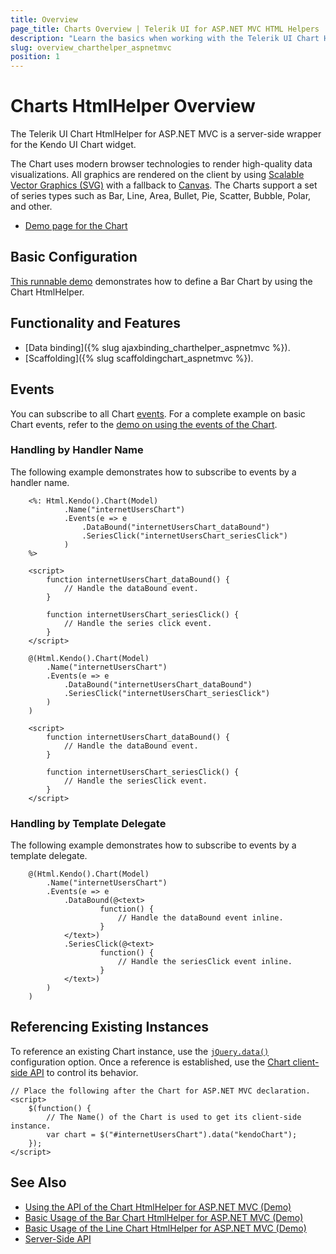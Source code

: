 ```yaml
---
title: Overview
page_title: Charts Overview | Telerik UI for ASP.NET MVC HTML Helpers
description: "Learn the basics when working with the Telerik UI Chart HtmlHelper for ASP.NET MVC."
slug: overview_charthelper_aspnetmvc
position: 1
---
```


# Charts HtmlHelper Overview

The Telerik UI Chart HtmlHelper for ASP.NET MVC is a server-side wrapper for the Kendo UI Chart widget.

The Chart uses modern browser technologies to render high-quality data visualizations. All graphics are rendered on the client by using [Scalable Vector Graphics (SVG)](https://en.wikipedia.org/wiki/Scalable_Vector_Graphics) with a fallback to [Canvas](http://www.canvasgfx.com/). The Charts support a set of series types such as Bar, Line, Area, Bullet, Pie, Scatter, Bubble, Polar, and other.

* [Demo page for the Chart](https://demos.telerik.com/aspnet-mvc/chart-api)

## Basic Configuration

[This runnable demo](https://demos.telerik.com/aspnet-mvc/bar-charts) demonstrates how to define a Bar Chart by using the Chart HtmlHelper.

## Functionality and Features

* [Data binding]({% slug ajaxbinding_charthelper_aspnetmvc %}).
* [Scaffolding]({% slug scaffoldingchart_aspnetmvc %}).

## Events

You can subscribe to all Chart [events](/api/chart). For a complete example on basic Chart events, refer to the [demo on using the events of the Chart](https://demos.telerik.com/aspnet-mvc/chart-api/events).

### Handling by Handler Name

The following example demonstrates how to subscribe to events by a handler name.

```ASPX
    <%: Html.Kendo().Chart(Model)
            .Name("internetUsersChart")
            .Events(e => e
                .DataBound("internetUsersChart_dataBound")
                .SeriesClick("internetUsersChart_seriesClick")
            )
    %>

    <script>
        function internetUsersChart_dataBound() {
            // Handle the dataBound event.
        }

        function internetUsersChart_seriesClick() {
            // Handle the series click event.
        }
    </script>
```
```Razor
    @(Html.Kendo().Chart(Model)
        .Name("internetUsersChart")
        .Events(e => e
            .DataBound("internetUsersChart_dataBound")
            .SeriesClick("internetUsersChart_seriesClick")
        )
    )

    <script>
        function internetUsersChart_dataBound() {
            // Handle the dataBound event.
        }

        function internetUsersChart_seriesClick() {
            // Handle the seriesClick event.
        }
    </script>
```

### Handling by Template Delegate

The following example demonstrates how to subscribe to events by a template delegate.

```
    @(Html.Kendo().Chart(Model)
        .Name("internetUsersChart")
        .Events(e => e
            .DataBound(@<text>
                    function() {
                        // Handle the dataBound event inline.
                    }
            </text>)
            .SeriesClick(@<text>
                    function() {
                        // Handle the seriesClick event inline.
                    }
            </text>)
        )
    )
```

## Referencing Existing Instances

To reference an existing Chart instance, use the [`jQuery.data()`](http://api.jquery.com/jQuery.data/) configuration option. Once a reference is established, use the [Chart client-side API](https://docs.telerik.com/kendo-ui/api/javascript/dataviz/ui/chart) to control its behavior.

    // Place the following after the Chart for ASP.NET MVC declaration.
    <script>
        $(function() {
            // The Name() of the Chart is used to get its client-side instance.
            var chart = $("#internetUsersChart").data("kendoChart");
        });
    </script>

## See Also

* [Using the API of the Chart HtmlHelper for ASP.NET MVC (Demo)](https://demos.telerik.com/aspnet-mvc/chart-api/index)
* [Basic Usage of the Bar Chart HtmlHelper for ASP.NET MVC (Demo)](https://demos.telerik.com/aspnet-mvc/bar-charts/index)
* [Basic Usage of the Line Chart HtmlHelper for ASP.NET MVC (Demo)](https://demos.telerik.com/aspnet-mvc/line-charts/index)
* [Server-Side API](/api/chart)
